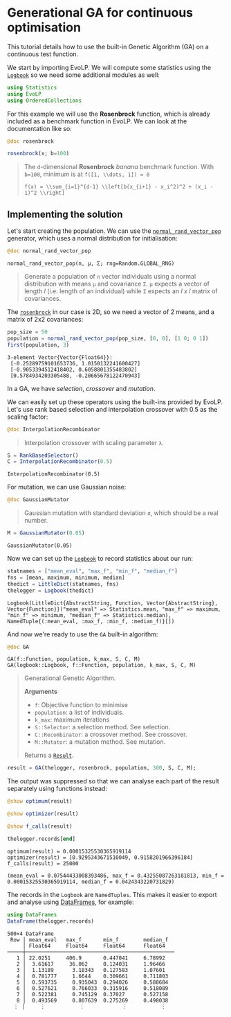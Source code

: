 # Generational GA for continuous optimisation

This tutorial details how to use the built-in Genetic Algorithm (GA) on a continuous test function.

We start by importing EvoLP. We will compute some statistics using the [`Logbook`](@ref) so we need some additional modules as well:

```julia
using Statistics
using EvoLP
using OrderedCollections
```

For this example we will use the **Rosenbrock** function, which is already included as a benchmark function in EvoLP. We can look at the documentation like so:

```julia
@doc rosenbrock
```

```julia
rosenbrock(x; b=100)
```

> The ``d``-dimensional **Rosenbrock** _banana_ benchmark function. With ``b=100``,
> minimum is at ``f([1, \\dots, 1]) = 0``
>
> ``f(x) = \\sum_{i=1}^{d-1} \\left[b(x_{i+1} - x_i^2)^2 + (x_i - 1)^2 \\right]``

## Implementing the solution

Let's start creating the population. We can  use the [`normal_rand_vector_pop`](@ref) generator, which uses a normal distribution for initialisation:

```julia
@doc normal_rand_vector_pop
```

```text
normal_rand_vector_pop(n, μ, Σ; rng=Random.GLOBAL_RNG)
```

> Generate a population of `n` vector individuals using a normal distribution with means `μ` and covariance `Σ`.
> `μ` expects a vector of length *l* (i.e. length of an individual) while `Σ` expects an *l x l* matrix of covariances.

The [`rosenbrock`](@ref) in our case is 2D, so we need a vector of 2 means, and a matrix of 2x2 covariances:

```julia
pop_size = 50
population = normal_rand_vector_pop(pop_size, [0, 0], [1 0; 0 1])
first(population, 3)
```

```text
3-element Vector{Vector{Float64}}:
 [-0.25289759101653736, 1.0150132241600427]
 [-0.9053394512418402, 0.6058801355483802]
 [0.5784934203305488, -0.20665678122470943]
```

In a GA, we have *selection*, *crossover* and *mutation*.

We can easily set up these operators using the built-ins provided by EvoLP. Let's use rank based selection and interpolation crossover with 0.5 as the scaling factor:

```julia
@doc InterpolationRecombinator
```

> Interpolation crossover with scaling parameter ``λ``.

```julia
S = RankBasedSelector()
C = InterpolationRecombinator(0.5)
```

```text
InterpolationRecombinator(0.5)
```

For mutation, we can use Gaussian noise:

```julia
@doc GaussianMutator
```

> Gaussian mutation with standard deviation `σ`, which should be a real number.

```julia
M = GaussianMutator(0.05)
```

```text
GaussianMutator(0.05)
```

Now we can set up the [`Logbook`](@ref) to record statistics about our run:

```julia
statnames = ["mean_eval", "max_f", "min_f", "median_f"]
fns = [mean, maximum, minimum, median]
thedict = LittleDict(statnames, fns)
thelogger = Logbook(thedict)
```

```text
Logbook(LittleDict{AbstractString, Function, Vector{AbstractString}, Vector{Function}}("mean_eval" => Statistics.mean, "max_f" => maximum, "min_f" => minimum, "median_f" => Statistics.median), NamedTuple{(:mean_eval, :max_f, :min_f, :median_f)}[])
```

And now we're ready to use the `GA` built-in algorithm:

```julia
@doc GA
```

```text
GA(f::Function, population, k_max, S, C, M)
GA(logbook::Logbook, f::Function, population, k_max, S, C, M)
```

> Generational Genetic Algorithm.
>
> **Arguments**
>
  > * `f`: Objective function to minimise
  > * `population`: a list of individuals.
  > * `k_max`: maximum iterations
  > * `S::Selector`: a selection method. See selection.
  > * `C::Recombinator`: a crossover method. See crossover.
  > * `M::Mutator`: a mutation method. See mutation.
>
> Returns a [`Result`](@ref).

```julia
result = GA(thelogger, rosenbrock, population, 300, S, C, M);
```

The output was suppressed so that we can analyse each part of the result separately using functions instead:

```julia
@show optimum(result)

@show optimizer(result)

@show f_calls(result)

thelogger.records[end]
```

```text
optimum(result) = 0.00015325530365919114
optimizer(result) = [0.9295343671510049, 0.9158201966396184]
f_calls(result) = 25000

(mean_eval = 0.07544433008393486, max_f = 0.43255087263181813, min_f = 0.00015325530365919114, median_f = 0.0424343220731829)
```

The records in the `Logbook` are `NamedTuples`. This makes it easier to export and analyse using [DataFrames](https://dataframes.juliadata.org/stable/), for example:

```julia
using DataFrames
DataFrame(thelogger.records)
```

```text
500×4 DataFrame
 Row │ mean_eval   max_f       min_f        median_f  
     │ Float64     Float64     Float64      Float64   
─────┼────────────────────────────────────────────────
   1 │ 22.0251     406.9       0.447041     6.78992
   2 │  3.61617     36.062     0.124031     1.96466
   3 │  1.13189      3.18343   0.127583     1.07601
   4 │  0.781777     1.6644    0.309661     0.711803
   5 │  0.593735     0.935043  0.294026     0.588684
   6 │  0.527621     0.766033  0.315916     0.518089
   7 │  0.522381     0.745129  0.37027      0.527158
   8 │  0.493569     0.807639  0.275269     0.498038
  ⋮ │     ⋮           ⋮            ⋮           ⋮
```
